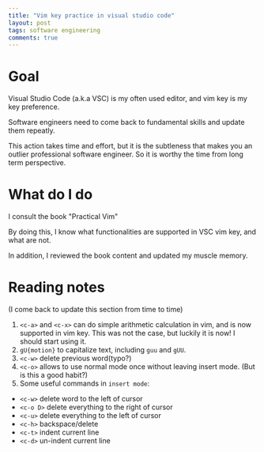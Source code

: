 ```yaml
---
title: "Vim key practice in visual studio code"
layout: post
tags: software engineering
comments: true
---
```


# Goal

Visual Studio Code (a.k.a VSC) is my often used editor, and vim key is my key preference.

Software engineers need to come back to fundamental skills and update them repeatly.

This action takes time and effort, but it is the subtleness that makes you an outlier professional software engineer. So it is worthy the time from long term perspective.

# What do I do

I consult the book "Practical Vim"

By doing this, I know what functionalities are supported in VSC vim key, and what are not.

In addition, I reviewed the book content and updated my muscle memory.

# Reading notes

(I come back to update this section from time to time)

1. `<c-a>` and `<c-x>` can do simple arithmetic calculation in vim, and is now supported in vim key. This was not the case, but luckily it is now! I should start using it.
2. `gU{motion}` to capitalize text, including `guu` and `gUU`.
3. `<c-w>` delete previous word(typo?)
4. `<c-o>` allows to use normal mode once without leaving insert mode. (But is this a good habit?)
5. Some useful commands in `insert mode`:
- `<c-w>`    delete word to the left of cursor
- `<c-o D>`  delete everything to the right of cursor
- `<c-u>`    delete everything to the left of cursor
- `<c-h>`    backspace/delete
- `<c-t>`    indent current line
- `<c-d>`    un-indent current line